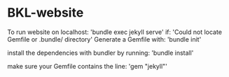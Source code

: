 # BKL-website

To run website  on localhost:
'bundle exec jekyll serve'
if:
'Could not locate Gemfile or .bundle/ directory'
Generate a Gemfile with:
'bundle init'

install the dependencies with bundler by running:
'bundle install'

make sure your Gemfile contains the line:
'gem "jekyll"'